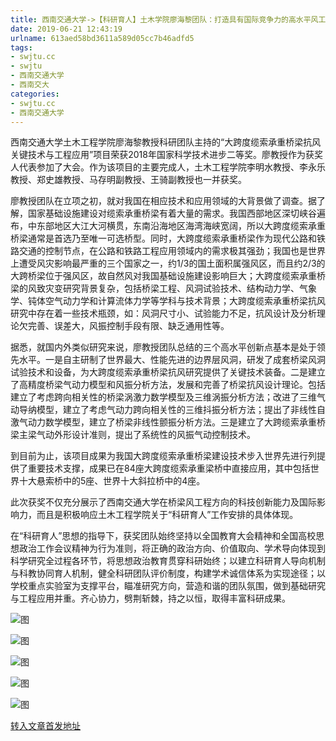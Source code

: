 ```yaml
---
title: 西南交通大学->【科研育人】土木学院廖海黎团队：打造具有国际竞争力的高水平风工程科研团队 | swjtu.cc
date: 2019-06-21 12:43:19
urlname: 613aed58bd3611a589d05cc7b46adfd5
tags: 
- swjtu.cc
- swjtu
- 西南交通大学
- 西南交大
categories:
- swjtu.cc
- 西南交通大学
---
```



西南交通大学土木工程学院廖海黎教授科研团队主持的“大跨度缆索承重桥梁抗风关键技术与工程应用”项目荣获2018年国家科学技术进步二等奖。廖教授作为获奖人代表参加了大会。作为该项目的主要完成人，土木工程学院李明水教授、李永乐教授、郑史雄教授、马存明副教授、王骑副教授也一并获奖。

廖教授团队在立项之初，就对我国在相应技术和应用领域的大背景做了调查。据了解，国家基础设施建设对缆索承重桥梁有着大量的需求。我国西部地区深切峡谷遍布，中东部地区大江大河横贯，东南沿海地区海湾海峡宽阔，所以大跨度缆索承重桥梁通常是首选乃至唯一可选桥型。同时，大跨度缆索承重桥梁作为现代公路和铁路交通的控制节点，在公路和铁路工程应用领域内的需求极其强劲；我国也是世界上遭受风灾影响最严重的三个国家之一，约1/3的国土面积属强风区，而且约2/3的大跨桥梁位于强风区，故自然风对我国基础设施建设影响巨大；大跨度缆索承重桥梁的风致灾变研究背景复杂，包括桥梁工程、风洞试验技术、结构动力学、气象学、钝体空气动力学和计算流体力学等学科与技术背景；大跨度缆索承重桥梁抗风研究中存在着一些技术瓶颈，如：风洞尺寸小、试验能力不足，抗风设计及分析理论欠完善、误差大，风振控制手段有限、缺乏通用性等。

据悉，就国内外类似研究来说，廖教授团队总结的三个高水平创新点基本是处于领先水平。一是自主研制了世界最大、性能先进的边界层风洞，研发了成套桥梁风洞试验技术和设备，为大跨度缆索承重桥梁抗风研究提供了关键技术装备。二是建立了高精度桥梁气动力模型和风振分析方法，发展和完善了桥梁抗风设计理论。包括建立了考虑跨向相关性的桥梁涡激力数学模型及三维涡振分析方法；改进了三维气动导纳模型，建立了考虑气动力跨向相关性的三维抖振分析方法；提出了非线性自激气动力数学模型，建立了桥梁非线性颤振分析方法。三是建立了大跨缆索承重桥梁主梁气动外形设计准则，提出了系统性的风振气动控制技术。

到目前为止，该项目成果为我国大跨度缆索承重桥梁建设技术步入世界先进行列提供了重要技术支撑，成果已在84座大跨度缆索承重梁桥中直接应用，其中包括世界十大悬索桥中的5座、世界十大斜拉桥中的4座。

此次获奖不仅充分展示了西南交通大学在桥梁风工程方向的科技创新能力及国际影响力，而且是积极响应土木工程学院关于“科研育人”工作安排的具体体现。

在“科研育人”思想的指导下，获奖团队始终坚持以全国教育大会精神和全国高校思想政治工作会议精神为行为准则，将正确的政治方向、价值取向、学术导向体现到科学研究全过程各环节，将思想政治教育贯穿科研始终；以建立科研育人导向机制与科教协同育人机制，健全科研团队评价制度，构建学术诚信体系为实现途径；以学校重点实验室为支撑平台，瞄准研究方向，营造和谐的团队氛围，做到基础研究与工程应用并重。齐心协力，劈荆斩棘，持之以恒，取得丰富科研成果。



![图](https://news.swjtu.edu.cn/upload/201906/20/201906201154285698.jpg)

![图](https://news.swjtu.edu.cn/upload/201906/20/201906201154213223.jpg)

![图](https://news.swjtu.edu.cn/upload/201906/20/201906201154130789.jpg)

![图](https://news.swjtu.edu.cn/upload/201906/20/201906201154071695.jpg)

![图](https://news.swjtu.edu.cn/upload/201906/20/201906201153583310.jpg)

[转入文章首发地址](https://news.swjtu.edu.cn/shownews-18575.shtml)